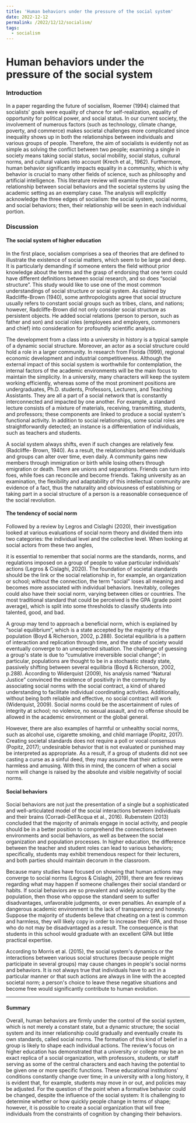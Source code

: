 ```yaml
---
title: 'Human behaviors under the pressure of the social system'
date: 2022-12-12
permalink: /2022/12/12/socialism/
tags:
  - socialism
---
```


# Human behaviors under the pressure of the social system
### Introduction
In a paper regarding the future of socialism, Roemer (1994) claimed that socialists' goals were equality of chance for self-realization, equality of opportunity for political power, and social status. In our current society, the involvement of numerous factors (such as technology, climate change, poverty, and commerce) makes societal challenges more complicated since inequality shows up in both the relationships between individuals and various groups of people. Therefore, the aim of socialists is evidently not as simple as solving the conflict between two people; examining a single in society means taking social status, social mobility, social status, cultural norms, and cultural values into account (Krech et al., 1962). Furthermore, human behavior significantly impacts equality in a community, which is why behavior is crucial to many other fields of science, such as philosophy and artificial intelligence. This literature review will examine the crucial relationship between social behaviors and the societal systems by using the academic setting as an exemplary case. The analysis will explicitly acknowledge the three edges of socialism: the social system, social norms, and social behaviors; then, their relationship will be seen in each individual portion.

### Discussion
#### The social system of higher education
In the first place, socialism comprises a sea of theories that are defined to illustrate the existence of social matters, which seem to be large and deep. It is particularly demanding if someone enters the field without prior knowledge about the terms and the grasp of endorsing that one term could have different definitions between social research, and so does “social structure”. This study would like to use one of the most common understandings of social structure or social system. As claimed by Radcliffe-Brown (1940), some anthropologists agree that social structure usually refers to constant social groups such as tribes, clans, and nations; however, Radcliffe-Brown did not only consider social structure as persistent objects. He added social relations (person to person, such as father and son) and social roles (employees and employers, commoners and chief) into consideration for profoundly scientific analysis.

The development from a class into a university in history is a typical sample of a dynamic social structure. Moreover, an actor as a social structure could hold a role in a larger community. In research from Florida (1999), regional economic development and industrial competitiveness. Although the external impact of this social system is worthwhile for contemplation, the internal factors of the academic environments will be the main focus to maintain the simplicity. In a university, many characters will keep the system working efficiently, whereas some of the most prominent positions are undergraduates, Ph.D. students, Professors, Lecturers, and Teaching Assistants. They are all a part of a social network that is constantly interconnected and impacted by one another. For example, a standard lecture consists of a mixture of materials, receiving, transmitting, students, and professors; these components are linked to produce a social system's functional activity. In addition to social relationships, some social roles are straightforwardly detected; an instance is a differentiation of individuals, such as teachers and students.

A social system always shifts, even if such changes are relatively few. (Radcliffe- Brown, 1940). As a result, the relationships between individuals and groups can alter over time, even daily. A community gains new members through immigration or birth while losing others through emigration or death. There are unions and separations. Friends can turn into foes, while foes can reconcile and become friends. Taking university as an examination, the flexibility and adaptability of this intellectual community are evidence of a fact, thus the naturality and obviousness of establishing or taking part in a social structure of a person is a reasonable consequence of the social revolution.





#### The tendency of social norm
Followed by a review by Legros and Cislaghi (2020), their investigation looked at various evaluations of social norm theory and divided them into two categories: the individual level and the collective level. When looking at social actors from these two angles,
 
it is essential to remember that social norms are the standards, norms, and regulations imposed on a group of people to value particular individuals' actions (Legros & Cislaghi, 2020). The foundation of societal standards should be the link or the social relationship in, for example, an organization or school; without the connection, the term "social" loses all meaning and becomes more associated with individual behaviors. Inevitably, colleges could also have their social norm, varying between cities or countries. The most traditional standard that could be perceived is the GPA (grade point average), which is split into some thresholds to classify students into talented, good, and bad.

A group may tend to approach a beneficial norm, which is explained by “social equilibrium”, which is a state accepted by the majority of the population (Boyd & Richerson, 2002, p.288). Societal equilibria is a pattern of interaction and replication through time, and the state of society would eventually converge to an unexpected situation. The challenge of guessing a group's state is due to “cumulative irreversible social change”; in particular, populations are thought to be in a stochastic steady state, passively shifting between several equilibria (Boyd & Richerson, 2002, p.288). According to Widerquist (2009), his analysis named “Natural Justice” convinced the existence of positivity in the community by associating social norms with the social contract, a kind of shared understanding to facilitate individual coordinating activities. Additionally, without being both reliable and effective, no social contract will work (Widerquist, 2009). Social norms could be the ascertainment of rules of integrity at school; no violence, no sexual assault, and no offense should be allowed in the academic environment or the global general.

However, there are also examples of harmful or unhealthy social norms, such as alcohol use, cigarette smoking, and child marriage (Popitz, 2017). Creating societal standards does not require a poll or vocal consensus (Popitz, 2017); undesirable behavior that is not evaluated or punished may be interpreted as appropriate. As a result, if a group of students did not see casting a curse as a sinful deed, they may assume that their actions were harmless and amusing. With this in mind, the concern of when a social norm will change is raised by the absolute and visible negativity of social norms.




#### Social behaviors
 
Social behaviors are not just the presentation of a single but a sophisticated and well-articulated model of the social interactions between individuals and their brains (Corradi-Dell’Acqua et al., 2016). Rubenstein (2013) concluded that the majority of animals engage in social activity, and people should be in a better position to comprehend the connections between environments and social behaviors, as well as between the social organization and population processes. In higher education, the difference between the teacher and student roles can lead to various behaviors; specifically, students may exhibit tremendous respect for their lecturers, and both parties should maintain decorum in the classroom.

Because many studies have focused on showing that human actions may converge to social norms (Legros & Cislaghi, 2019), there are few reviews regarding what may happen if someone challenges their social standard or habits. If social behaviors are so prevalent and widely accepted by the population, then those who oppose the standard seem to suffer disadvantages, unfavorable judgments, or even penalties. An example of a dangerous academic environment is the lack of transparency and honesty. Suppose the majority of students believe that cheating on a test is common and harmless, they will likely copy in order to increase their GPA, and those who do not may be disadvantaged as a result. The consequence is that students in this school would graduate with an excellent GPA but little practical expertise.

According to Morris et al. (2015), the social system's dynamics or the interactions between various social structures (because people might participate in several groups) may cause changes in people's social norms and behaviors. It is not always true that individuals have to act in a particular manner or that such actions are always in line with the accepted societal norm; a person's choice to leave these negative situations and become free would significantly contribute to human evolution.


-------------------------------
#### Summary
Overall, human behaviors are firmly under the control of the social system, which is not merely a constant state, but a dynamic structure; the social system and its inner relationship could gradually and eventually create its own standards, called social norms. The formation of this kind of belief in a group is likely to shape each individual actions. The review's focus on higher education has demonstrated that a university or college may be an exact replica of a social organization, with professors, students, or staff serving as some of the central characters and each having the potential to be given one or more specific functions. These educational institutions' conditions constantly change over time; in a university with a long history, it is evident that, for example, students may move in or out, and policies may be adjusted. For the question of the point when a formative behavior could be changed, despite the influence of the social system: It is challenging to determine whether or how quickly people change in terms of shape; however, it is possible to create a social organization that will free individuals from the constraints of cognition by changing their behaviors.